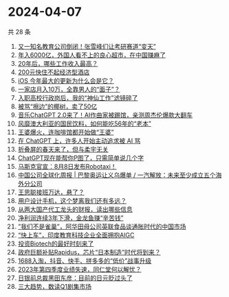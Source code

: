 # 2024-04-07

共 28 条

<!-- BEGIN 36KR -->
<!-- 最后更新时间 2024-04-07 01:01:10 +0800 -->
1. [又一知名教育公司倒闭！张雪峰们让考研赛道“变天”](https://36kr.com/p/2720177831491459)
1. [年入6000亿，外国人看不上的良心超市，在中国赚麻了](https://36kr.com/p/2720159557465985)
1. [20年后，哪些工作收入最高？](https://36kr.com/p/2576264515396996)
1. [200元快住不起经济型酒店](https://36kr.com/p/2718819582802049)
1. [iOS 今年最大的更新为什么会是它？](https://36kr.com/p/2721506936469381)
1. [一家店月入10万，全靠男人的“面子”？](https://36kr.com/p/2721523570620551)
1. [入职高校行政岗后，我的“神仙工作”滤镜碎了](https://36kr.com/p/2721502403737732)
1. [被骂“擦边”的椰树，卖了50亿](https://36kr.com/p/2721516671449225)
1. [音乐ChatGPT 2.0来了！AI作曲家被踢馆，亲测周杰伦爆款大翻车](https://36kr.com/p/2718737449433217)
1. [风靡澳大利亚的国民饮料，如何能吃56年的“老本”](https://36kr.com/p/2721254796801924)
1. [王婆爆火，连咖啡馆都开始做“王婆”](https://36kr.com/p/2721359567976578)
1. [在 ChatGPT 上，许多人开始主动追求被 AI 骂](https://36kr.com/p/2720300573276035)
1. [折叠屏的春天来了，但与柔宇无关](https://36kr.com/p/2717800181977730)
1. [ChatGPT现在能帮你P图了，只需简单说几个字](https://36kr.com/p/2718614372874117)
1. [马斯克官宣：8月8日发布Robotaxi！](https://36kr.com/p/2721261316225155)
1. [中国公司全球化周报 | 巴黎奥运让义乌爆单 / 一汽解放：未来至少成立五个海外分公司](https://36kr.com/p/2720692390950784)
1. [王思聪接班万达，悬了？](https://36kr.com/p/2717833926546048)
1. [用户设计手机，这个梦离我们还有多远？](https://36kr.com/p/2700789567361671)
1. [从两大国产代工龙头的财报，读出哪些信息](https://36kr.com/p/2717581593901188)
1. [净利润连续3年下滑，金龙鱼赚“辛苦钱”](https://36kr.com/p/2705510700955781)
1. [”我们不是雀巢”，阿华田母公司英联食品谈通胀时代的中国市场](https://36kr.com/p/2717713134106761)
1. [“快上车”，印度教育科技企业全面拥抱AIGC](https://36kr.com/p/2718480926046337)
1. [投资Biotech的最好时刻来了](https://36kr.com/p/2718397879154824)
1. [政府巨额补贴Rapidus，芯片“日本制造”时代将到来？](https://36kr.com/p/2718418417039235)
1. [1688入淘，抖音、快手、拼多多的“低价”战事升级](https://36kr.com/p/2710765160528007)
1. [2023年第四季度业绩失速，同仁堂何以解忧？](https://36kr.com/p/2717747451606915)
1. [日银前总裁黑田东彦：目前的日元贬过头了](https://36kr.com/p/2718417486559110)
1. [三大趋势，数读Q1剧集市场](https://36kr.com/p/2717721404962697)
<!-- END 36KR -->